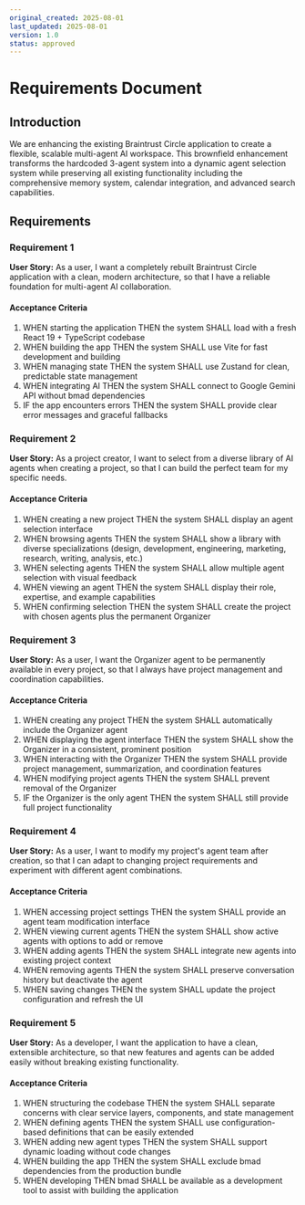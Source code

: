 ```yaml
---
original_created: 2025-08-01
last_updated: 2025-08-01
version: 1.0
status: approved
---
```


# Requirements Document

## Introduction

We are enhancing the existing Braintrust Circle application to create a flexible, scalable multi-agent AI workspace. This brownfield enhancement transforms the hardcoded 3-agent system into a dynamic agent selection system while preserving all existing functionality including the comprehensive memory system, calendar integration, and advanced search capabilities.

## Requirements

### Requirement 1

**User Story:** As a user, I want a completely rebuilt Braintrust Circle application with a clean, modern architecture, so that I have a reliable foundation for multi-agent AI collaboration.

#### Acceptance Criteria

1. WHEN starting the application THEN the system SHALL load with a fresh React 19 + TypeScript codebase
2. WHEN building the app THEN the system SHALL use Vite for fast development and building
3. WHEN managing state THEN the system SHALL use Zustand for clean, predictable state management
4. WHEN integrating AI THEN the system SHALL connect to Google Gemini API without bmad dependencies
5. IF the app encounters errors THEN the system SHALL provide clear error messages and graceful fallbacks

### Requirement 2

**User Story:** As a project creator, I want to select from a diverse library of AI agents when creating a project, so that I can build the perfect team for my specific needs.

#### Acceptance Criteria

1. WHEN creating a new project THEN the system SHALL display an agent selection interface
2. WHEN browsing agents THEN the system SHALL show a library with diverse specializations (design, development, engineering, marketing, research, writing, analysis, etc.)
3. WHEN selecting agents THEN the system SHALL allow multiple agent selection with visual feedback
4. WHEN viewing an agent THEN the system SHALL display their role, expertise, and example capabilities
5. WHEN confirming selection THEN the system SHALL create the project with chosen agents plus the permanent Organizer

### Requirement 3

**User Story:** As a user, I want the Organizer agent to be permanently available in every project, so that I always have project management and coordination capabilities.

#### Acceptance Criteria

1. WHEN creating any project THEN the system SHALL automatically include the Organizer agent
2. WHEN displaying the agent interface THEN the system SHALL show the Organizer in a consistent, prominent position
3. WHEN interacting with the Organizer THEN the system SHALL provide project management, summarization, and coordination features
4. WHEN modifying project agents THEN the system SHALL prevent removal of the Organizer
5. IF the Organizer is the only agent THEN the system SHALL still provide full project functionality

### Requirement 4

**User Story:** As a user, I want to modify my project's agent team after creation, so that I can adapt to changing project requirements and experiment with different agent combinations.

#### Acceptance Criteria

1. WHEN accessing project settings THEN the system SHALL provide an agent team modification interface
2. WHEN viewing current agents THEN the system SHALL show active agents with options to add or remove
3. WHEN adding agents THEN the system SHALL integrate new agents into existing project context
4. WHEN removing agents THEN the system SHALL preserve conversation history but deactivate the agent
5. WHEN saving changes THEN the system SHALL update the project configuration and refresh the UI

### Requirement 5

**User Story:** As a developer, I want the application to have a clean, extensible architecture, so that new features and agents can be added easily without breaking existing functionality.

#### Acceptance Criteria

1. WHEN structuring the codebase THEN the system SHALL separate concerns with clear service layers, components, and state management
2. WHEN defining agents THEN the system SHALL use configuration-based definitions that can be easily extended
3. WHEN adding new agent types THEN the system SHALL support dynamic loading without code changes
4. WHEN building the app THEN the system SHALL exclude bmad dependencies from the production bundle
5. WHEN developing THEN bmad SHALL be available as a development tool to assist with building the application

